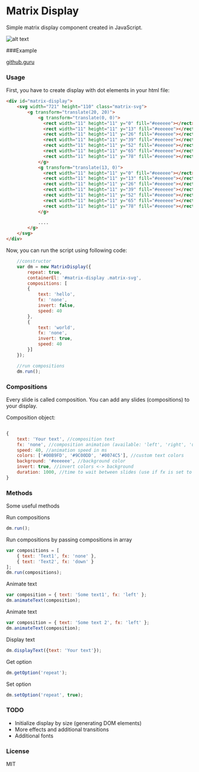 # Matrix Display
Simple matrix display component created in JavaScript.

![alt text](http://sztorc.com/matrix-display/vFzsV8ufdG.gif "Matrix Display")

###Example

[github.guru](https://github.guru)

### Usage

First, you have to create display with dot elements in your html file:

```html
<div id="matrix-display">
	<svg width="721" height="110" class="matrix-svg">
		<g transform="translate(20, 20)">
			<g transform="translate(0, 0)">
			  <rect width="11" height="11" y="0" fill="#eeeeee"></rect>
			  <rect width="11" height="11" y="13" fill="#eeeeee"></rect>
			  <rect width="11" height="11" y="26" fill="#eeeeee"></rect>
			  <rect width="11" height="11" y="39" fill="#eeeeee"></rect>
			  <rect width="11" height="11" y="52" fill="#eeeeee"></rect>
			  <rect width="11" height="11" y="65" fill="#eeeeee"></rect>
			  <rect width="11" height="11" y="78" fill="#eeeeee"></rect>
			</g>
			<g transform="translate(13, 0)">
			  <rect width="11" height="11" y="0" fill="#eeeeee"></rect>
			  <rect width="11" height="11" y="13" fill="#eeeeee"></rect>
			  <rect width="11" height="11" y="26" fill="#eeeeee"></rect>
			  <rect width="11" height="11" y="39" fill="#eeeeee"></rect>
			  <rect width="11" height="11" y="52" fill="#eeeeee"></rect>
			  <rect width="11" height="11" y="65" fill="#eeeeee"></rect>
			  <rect width="11" height="11" y="78" fill="#eeeeee"></rect>
			</g>

			....
		</g>
	</svg>
</div>
```
Now, you can run the script using following code:

```javascript
	//constructor
	var dm = new MatrixDisplay({
		repeat: true,
		containerEl: '#matrix-display .matrix-svg',
		compositions: [
		{
		    text: 'hello',
		    fx: 'none',
		    invert: false,
		    speed: 40
		},
		{
		    text: 'world',
		    fx: 'none',
		    invert: true,
		    speed: 40
		}]
	});

	//run compositions
	dm.run();  
```

### Compositions
Every slide is called composition. You can add any slides (compositions) to your display.

Composition object:
```javascript

{
	text: 'Your text', //composition text
	fx: 'none', //composition animation (available: 'left', 'right', 'up', 'down')
	speed: 40, //animation speed in ms
	colors: ['#00B9FD', '#9C00DD', '#0074C5'], //custom text colors
	background: '#eeeeee', //background color
	invert: true, //invert colors <-> background
	duration: 1000, //time to wait between slides (use if fx is set to none)
}

```

### Methods
Some useful methods

Run compositions
```javascript
dm.run();
```

Run compositions by passing compositions in array
```javascript
var compositions = [
	{ text: 'Text1', fx: 'none' },
	{ text: 'Text2', fx: 'down' }
];
dm.run(compositions);
```

Animate text
```javascript
var composition = { text: 'Some text1', fx: 'left' };
dm.animateText(composition);
```

Animate text
```javascript
var composition = { text: 'Some text 2', fx: 'left' };
dm.animateText(composition);
```

Display text
```javascript
dm.displayText({text: 'Your text'});
```

Get option
```javascript
dm.getOption('repeat');
```

Set option
```javascript
dm.setOption('repeat', true);
```

### TODO
- Initialize display by size (generating DOM elements)
- More effects and additional transitions
- Additional fonts

### License
MIT